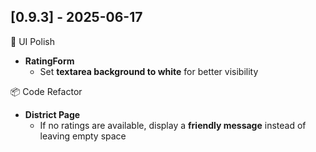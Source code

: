 ## [0.9.3] - 2025-06-17

🎨 UI Polish

- **RatingForm**
  - Set **textarea background to white** for better visibility

📦 Code Refactor

- **District Page**
  - If no ratings are available, display a **friendly message** instead of leaving empty space
